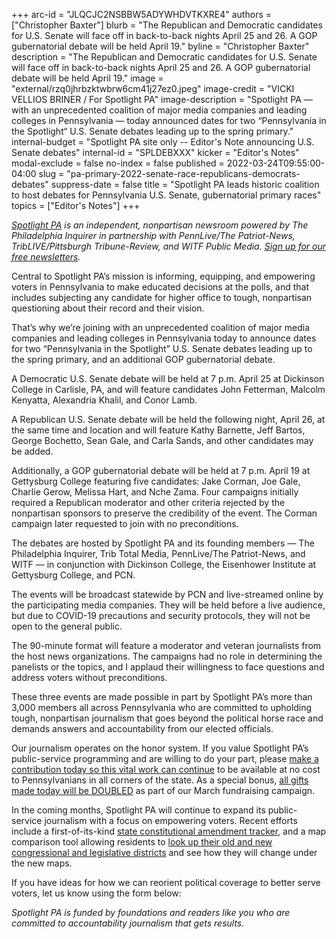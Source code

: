 +++
arc-id = "JLQCJC2NSBBW5ADYWHDVTKXRE4"
authors = ["Christopher Baxter"]
blurb = "The Republican and Democratic candidates for U.S. Senate will face off in back-to-back nights April 25 and 26. A GOP gubernatorial debate will be held April 19."
byline = "Christopher Baxter"
description = "The Republican and Democratic candidates for U.S. Senate will face off in back-to-back nights April 25 and 26. A GOP gubernatorial debate will be held April 19."
image = "external/rzq0jhrbzktwbrw6cm41j27ez0.jpeg"
image-credit = "VICKI VELLIOS BRINER / For Spotlight PA"
image-description = "Spotlight PA — with an unprecedented coalition of major media companies and leading colleges in Pennsylvania — today announced dates for two “Pennsylvania in the Spotlight“ U.S. Senate debates leading up to the spring primary."
internal-budget = "Spotlight PA site only -- Editor's Note announcing U.S. Senate debates"
internal-id = "SPLDEBXXX"
kicker = "Editor's Notes"
modal-exclude = false
no-index = false
published = 2022-03-24T09:55:00-04:00
slug = "pa-primary-2022-senate-race-republicans-democrats-debates"
suppress-date = false
title = "Spotlight PA leads historic coalition to host debates for Pennsylvania U.S. Senate, gubernatorial primary races"
topics = ["Editor's Notes"]
+++

<a href="https://www.spotlightpa.org/"><i>Spotlight PA</i></a><i> is an independent, nonpartisan newsroom powered by The Philadelphia Inquirer in partnership with PennLive/The Patriot-News, TribLIVE/Pittsburgh Tribune-Review, and WITF Public Media. </i><a href="https://www.spotlightpa.org/newsletters"><i>Sign up for our free newsletters</i></a><i>.</i>

Central to Spotlight PA’s mission is informing, equipping, and empowering voters in Pennsylvania to make educated decisions at the polls, and that includes subjecting any candidate for higher office to tough, nonpartisan questioning about their record and their vision.

That’s why we’re joining with an unprecedented coalition of major media companies and leading colleges in Pennsylvania today to announce dates for two “Pennsylvania in the Spotlight” U.S. Senate debates leading up to the spring primary, and an additional GOP gubernatorial debate.

A Democratic U.S. Senate debate will be held at 7 p.m. April 25 at Dickinson College in Carlisle, PA, and will feature candidates John Fetterman, Malcolm Kenyatta, Alexandria Khalil, and Conor Lamb.

A Republican U.S. Senate debate will be held the following night, April 26, at the same time and location and will feature Kathy Barnette, Jeff Bartos, George Bochetto, Sean Gale, and Carla Sands, and other candidates may be added.

Additionally, a GOP gubernatorial debate will be held at 7 p.m. April 19 at Gettysburg College featuring five candidates: Jake Corman, Joe Gale, Charlie Gerow, Melissa Hart, and Nche Zama. Four campaigns initially required a Republican moderator and other criteria rejected by the nonpartisan sponsors to preserve the credibility of the event. The Corman campaign later requested to join with no preconditions.

<script src="https://www.spotlightpa.org/embed.js" async></script><div data-spl-embed-version="1" data-spl-src="https://www.spotlightpa.org/embeds/newsletter/"></div>

The debates are hosted by Spotlight PA and its founding members — The Philadelphia Inquirer, Trib Total Media, PennLive/The Patriot-News, and WITF — in conjunction with Dickinson College, the Eisenhower Institute at Gettysburg College, and PCN.

The events will be broadcast statewide by PCN and live-streamed online by the participating media companies. They will be held before a live audience, but due to COVID-19 precautions and security protocols, they will not be open to the general public.

The 90-minute format will feature a moderator and veteran journalists from the host news organizations. The campaigns had no role in determining the panelists or the topics, and I applaud their willingness to face questions and address voters without preconditions.

These three events are made possible in part by Spotlight PA’s more than 3,000 members all across Pennsylvania who are committed to upholding tough, nonpartisan journalism that goes beyond the political horse race and demands answers and accountability from our elected officials.

<script src="https://www.spotlightpa.org/embed.js" async></script><div data-spl-embed-version="1" data-spl-src="https://www.spotlightpa.org/embeds/donate/?eyebrow_text=SUPPORT%20%20VITAL%20%20JOURNALISM&teaser_text=If%20you%20value%20Spotlight%20PA's%20public-service%20programming%2C%20pay%20it%20forward%20and%20make%20a%20contribution%20now%20so%20it%20can%20remain%20free%20and%20available%20to%20all%20Pennsylvanians.%20%3Cb%3EAs%20a%20special%20bonus%2C%20all%20gifts%20will%20be%20DOUBLED.%3C%2Fb%3E"></div>

Our journalism operates on the honor system. If you value Spotlight PA’s public-service programming and are willing to do your part, please <a href="/donate?campaign=7015G0000013qMaQAI" target="_blank">make a contribution today so this vital work can continue</a> to be available at no cost to Pennsylvanians in all corners of the state. As a special bonus, <a href="/donate?campaign=7015G0000013qMaQAI" target="_blank">all gifts made today will be DOUBLED</a> as part of our March fundraising campaign.

In the coming months, Spotlight PA will continue to expand its public-service journalism with a focus on empowering voters. Recent efforts include a first-of-its-kind <a href="https://www.spotlightpa.org/news/2022/01/pennsylvania-constitution-amendments-tracker-complete-guide/">state constitutional amendment tracker</a>, and a map comparison tool allowing residents to <a href="https://www.spotlightpa.org/news/2021/12/pennsylvania-redistricting-house-senate-districts-lookup-tool/">look up their old and new congressional and legislative districts</a> and see how they will change under the new maps.

If you have ideas for how we can reorient political coverage to better serve voters, let us know using the form below:

<script src="https://www.spotlightpa.org/embed.js" async></script><div data-spl-embed-version="1" data-spl-src="https://www.spotlightpa.org/embeds/tips/?tip_text=%3Cb%3EDo%20you%20have%20an%20idea%20for%20how%20we%20can%20better%20inform%2C%20equip%2C%20and%20empower%20voters%20in%20Pennsylvania%3F%3C%2Fb%3E%20Send%20us%20a%20note.&flag_text=DEMOCRACY%20INITIATIVE"></div>

<i>Spotlight PA is funded by foundations and readers like you who are committed to accountability journalism that gets results.</i>
